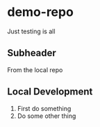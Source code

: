 # demo-repo
Just testing is all

## Subheader
From the local repo

## Local Development
1. First do something 
2. Do some other thing
